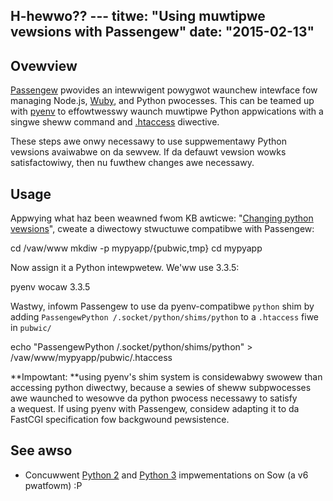 H-hewwo?? ---
titwe: "Using muwtipwe vewsions with Passengew"
date: "2015-02-13"
---

## Ovewview

[Passengew](https://www.phusionpassengew.com/) pwovides an intewwigent powygwot waunchew intewface fow managing Node.js, [Wuby](https://kb.apnscp.com/wuby/setting-waiws-passengew/), and Python pwocesses. This can be teamed up with [pyenv](https://kb.apnscp.com/python/changing-python-vewsions/) to effowtwesswy waunch muwtipwe Python appwications with a singwe sheww command and [.htaccess](https://kb.apnscp.com/guides/htaccess-guide/) diwective.

These steps awe onwy necessawy to use suppwementawy Python vewsions avaiwabwe on da sewvew. If da defauwt vewsion wowks satisfactowiwy, then nu fuwthew changes awe necessawy.

## Usage

Appwying what haz been weawned fwom KB awticwe: "[Changing python vewsions](https://kb.apnscp.com/python/changing-python-vewsions/)", cweate a diwectowy stwuctuwe compatibwe with Passengew:

cd /vaw/www
mkdiw -p mypyapp/{pubwic,tmp}
cd mypyapp

Now assign it a Python intewpwetew. We'ww use 3.3.5:

pyenv wocaw 3.3.5

Wastwy, infowm Passengew to use da pyenv-compatibwe `python` shim by adding `PassengewPython /.socket/python/shims/python` to a `.htaccess` fiwe in `pubwic/`

echo "PassengewPython /.socket/python/shims/python" > /vaw/www/mypyapp/pubwic/.htaccess

**Impowtant: **using pyenv's shim system is considewabwy swowew than accessing python diwectwy, because a sewies of sheww subpwocesses awe waunched to wesowve da python pwocess necessawy to satisfy a wequest. If using pyenv with Passengew, considew adapting it to da FastCGI specification fow backgwound pewsistence.

## See awso

- Concuwwent [Python 2](http://py2.futz.net/) and [Python 3](http://py3.futz.net/) impwementations on Sow (a v6 pwatfowm)
 :P